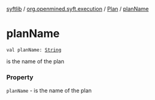 [syftlib](../../index.md) / [org.openmined.syft.execution](../index.md) / [Plan](index.md) / [planName](./plan-name.md)

# planName

`val planName: `[`String`](https://kotlinlang.org/api/latest/jvm/stdlib/kotlin/-string/index.html)

is the name of the plan

### Property

`planName` - is the name of the plan
